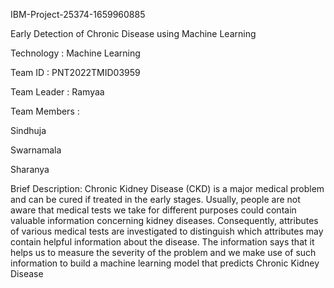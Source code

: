 
IBM-Project-25374-1659960885

Early Detection of Chronic Disease using Machine Learning 

Technology : Machine Learning

Team ID : PNT2022TMID03959

Team Leader : Ramyaa 

Team Members :

Sindhuja 

Swarnamala

Sharanya

Brief Description:
Chronic Kidney Disease (CKD) is a major medical problem and can be cured if treated in the early stages. Usually, people are not aware that medical tests we take for different purposes could contain valuable information concerning kidney diseases. Consequently, attributes of various medical tests are investigated to distinguish which attributes may contain helpful information about the disease. The information says that it helps us to measure the severity of the problem and we make use of such information to build a machine learning model that predicts Chronic Kidney Disease 
